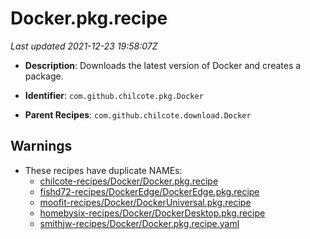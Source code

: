 # Docker.pkg.recipe

_Last updated 2021-12-23 19:58:07Z_

- **Description**: Downloads the latest version of Docker and creates a package.

- **Identifier**: `com.github.chilcote.pkg.Docker`

- **Parent Recipes**: `com.github.chilcote.download.Docker`

## Warnings

- These recipes have duplicate NAMEs:
    - [chilcote-recipes/Docker/Docker.pkg.recipe](/autopkg-dupe-tracker/chilcote-recipes/Docker/Docker.pkg.recipe)
    - [fishd72-recipes/DockerEdge/DockerEdge.pkg.recipe](/autopkg-dupe-tracker/fishd72-recipes/DockerEdge/DockerEdge.pkg.recipe)
    - [moofit-recipes/Docker/DockerUniversal.pkg.recipe](/autopkg-dupe-tracker/moofit-recipes/Docker/DockerUniversal.pkg.recipe)
    - [homebysix-recipes/Docker/DockerDesktop.pkg.recipe](/autopkg-dupe-tracker/homebysix-recipes/Docker/DockerDesktop.pkg.recipe)
    - [smithjw-recipes/Docker/Docker.pkg.recipe.yaml](/autopkg-dupe-tracker/smithjw-recipes/Docker/Docker.pkg.recipe.yaml)